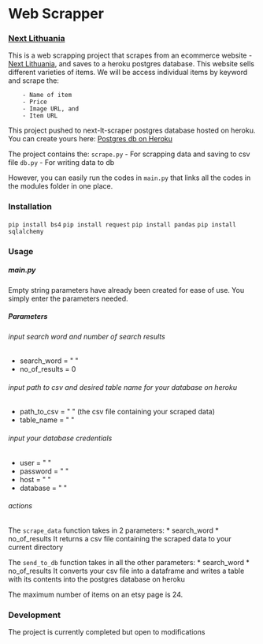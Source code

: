# Web Scrapper
### [Next Lithuania][1]

This is a web scrapping project that scrapes from an ecommerce website - [Next Lithuania][1], and saves to a heroku postgres database.
This website sells different varieties of items. We will be access individual items by keyword and scrape the:

        - Name of item
        - Price
        - Image URL, and
        - Item URL

This project pushed to next-lt-scraper postgres database hosted on heroku.
You can create yours here: [Postgres db on Heroku][2]

The project contains the:
`scrape.py` - For scrapping data and saving to csv file
`db.py` - For writing data to db

However, you can easily run the codes in `main.py` that links all the codes in the modules folder in one place.


### Installation

```pip install bs4```
```pip install request```
```pip install pandas```
```pip install sqlalchemy```

### Usage
##### main.py

Empty string parameters have already been created for ease of use. 
You simply enter the parameters needed.

##### Parameters

###### input search word and number of search results
* search_word = " "
* no_of_results = 0

###### input path to csv and desired table name for your database on heroku
* path_to_csv = " " (the csv file containing your scraped data)
* table_name = " "

###### input your database credentials
* user = " "
* password = " "
* host = " "
* database = " "

###### actions 
The `scrape_data` function takes in 2 parameters:
    * search_word
    * no_of_results
It returns a csv file containing the scraped data to your current directory

The `send_to_db` function takes in all the other parameters:
    * search_word
    * no_of_results
It converts your csv file into a dataframe and writes a table with its contents into the postgres database on heroku


The maximum number of items on an etsy page is 24.


### Development
The project is currently completed but open to modifications

[1]: https://www.next.lt/en "Next Lithuania"
[2]: https://dev.to/prisma/how-to-setup-a-free-postgresql-database-on-heroku-1dc1 "Postgres db on Heroku"

